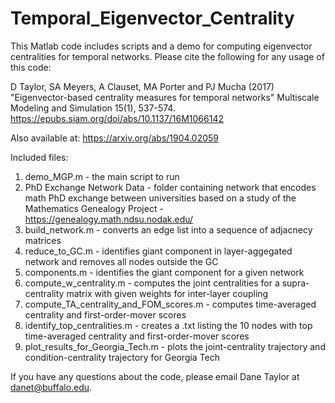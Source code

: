 # Temporal_Eigenvector_Centrality
This Matlab code includes scripts and a demo for computing eigenvector centralities for temporal networks. Please cite the following for any usage of this code:

D Taylor, SA Meyers, A Clauset, MA Porter and PJ Mucha (2017) "Eigenvector-based centrality measures for temporal networks" Multiscale Modeling and Simulation 15(1), 537-574. https://epubs.siam.org/doi/abs/10.1137/16M1066142

Also available at: https://arxiv.org/abs/1904.02059

Included files:

1. demo_MGP.m - the main script to run
2. PhD Exchange Network Data - folder containing network that encodes math PhD exchange between universities based on a study of the Mathematics Genealogy Project - https://genealogy.math.ndsu.nodak.edu/
3. build_network.m - converts an edge list into a sequence of adjacnecy matrices
4. reduce_to_GC.m - identifies giant component in layer-aggegated network and removes all nodes outside the GC
5. components.m - identifies the giant component for a given network
6. compute_w_centrality.m - computes the joint centralities for a supra-centrality matrix with given weights for inter-layer coupling 
7. compute_TA_centrality_and_FOM_scores.m - computes time-averaged centrality and first-order-mover scores
8. identify_top_centralities.m - creates a .txt listing the 10 nodes with top time-averaged centrality and first-order-mover scores
9. plot_results_for_Georgia_Tech.m - plots the joint-centrality trajectory and condition-centrality trajectory for Georgia Tech


If you have any questions about the code, please email Dane Taylor at danet@buffalo.edu.
